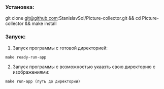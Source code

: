 ### Установка:
git clone git@github.com:StanislavSol/Picture-collector.git && cd Picture-collector && make install

### Запуск:
1. Запуск программы с готовой директорией:
```
make ready-run-app
```
2. Запуск программы с возможностью укаазть свою директорию с изображениями:
```
make run-app (путь до директории)
```
